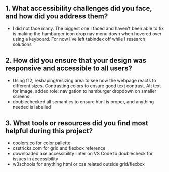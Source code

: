 ## 1. What accessibility challenges did you face, and how did you address them?
- I did not face many.  The biggest one I faced and haven't been able to fix is making the hamburger icon drop nav menu down when hovered over using a keyboard.  For now I've left tabindex off while I research solutions


## 2. How did you ensure that your design was responsive and accessible to all users?
- Using f12, reshaping/resizing area to see how the webpage reacts to different sizes.  Contrasting colors to ensure good text contrast.  Alt text for image, added role: navigation to hamburger dropdown on smaller screens
- doublechecked all semantics to ensure html is proper, and anything needed is labelled

## 3. What tools or resources did you find most helpful during this project?
- coolors.co for color pallette
- csstricks.com for grid and flexbox reference
- downloaded axe accessibility linter on VS Code to doublecheck for issues in accessibility
- w3schools for anything html or css related outside grid/flexbox
